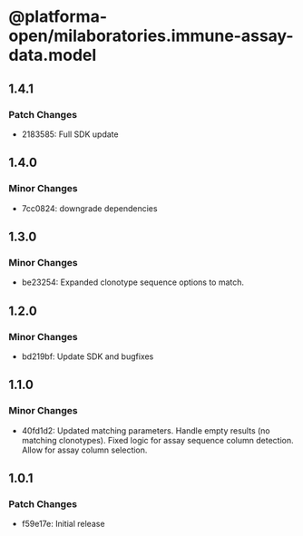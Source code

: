 # @platforma-open/milaboratories.immune-assay-data.model

## 1.4.1

### Patch Changes

- 2183585: Full SDK update

## 1.4.0

### Minor Changes

- 7cc0824: downgrade dependencies

## 1.3.0

### Minor Changes

- be23254: Expanded clonotype sequence options to match.

## 1.2.0

### Minor Changes

- bd219bf: Update SDK and bugfixes

## 1.1.0

### Minor Changes

- 40fd1d2: Updated matching parameters. Handle empty results (no matching clonotypes). Fixed logic for assay sequence column detection. Allow for assay column selection.

## 1.0.1

### Patch Changes

- f59e17e: Initial release
